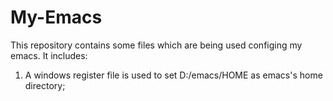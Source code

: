 # My-Emacs
This repository contains some files which are being used configing my emacs. It includes:

1. A windows register file is used to set D:/emacs/HOME as emacs's home directory;

